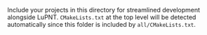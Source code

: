 Include your projects in this directory for streamlined development alongside LuPNT.
`CMakeLists.txt` at the top level will be detected automatically since this folder is included by `all/CMakeLists.txt`.
